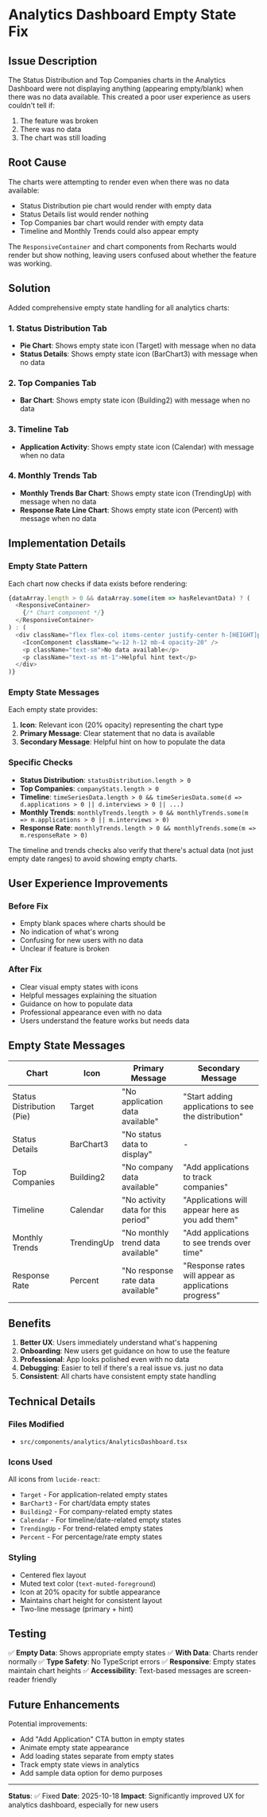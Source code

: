# Analytics Dashboard Empty State Fix

## Issue Description

The Status Distribution and Top Companies charts in the Analytics Dashboard were not displaying anything (appearing empty/blank) when there was no data available. This created a poor user experience as users couldn't tell if:
1. The feature was broken
2. There was no data
3. The chart was still loading

## Root Cause

The charts were attempting to render even when there was no data available:
- Status Distribution pie chart would render with empty data
- Status Details list would render nothing
- Top Companies bar chart would render with empty data
- Timeline and Monthly Trends could also appear empty

The `ResponsiveContainer` and chart components from Recharts would render but show nothing, leaving users confused about whether the feature was working.

## Solution

Added comprehensive empty state handling for all analytics charts:

### 1. Status Distribution Tab
- **Pie Chart**: Shows empty state icon (Target) with message when no data
- **Status Details**: Shows empty state icon (BarChart3) with message when no data

### 2. Top Companies Tab
- **Bar Chart**: Shows empty state icon (Building2) with message when no data

### 3. Timeline Tab
- **Application Activity**: Shows empty state icon (Calendar) with message when no data

### 4. Monthly Trends Tab
- **Monthly Trends Bar Chart**: Shows empty state icon (TrendingUp) with message when no data
- **Response Rate Line Chart**: Shows empty state icon (Percent) with message when no data

## Implementation Details

### Empty State Pattern

Each chart now checks if data exists before rendering:

```typescript
{dataArray.length > 0 && dataArray.some(item => hasRelevantData) ? (
  <ResponsiveContainer>
    {/* Chart component */}
  </ResponsiveContainer>
) : (
  <div className="flex flex-col items-center justify-center h-[HEIGHT]px text-muted-foreground">
    <IconComponent className="w-12 h-12 mb-4 opacity-20" />
    <p className="text-sm">No data available</p>
    <p className="text-xs mt-1">Helpful hint text</p>
  </div>
)}
```

### Empty State Messages

Each empty state provides:
1. **Icon**: Relevant icon (20% opacity) representing the chart type
2. **Primary Message**: Clear statement that no data is available
3. **Secondary Message**: Helpful hint on how to populate the data

### Specific Checks

- **Status Distribution**: `statusDistribution.length > 0`
- **Top Companies**: `companyStats.length > 0`
- **Timeline**: `timeSeriesData.length > 0 && timeSeriesData.some(d => d.applications > 0 || d.interviews > 0 || ...)`
- **Monthly Trends**: `monthlyTrends.length > 0 && monthlyTrends.some(m => m.applications > 0 || m.interviews > 0)`
- **Response Rate**: `monthlyTrends.length > 0 && monthlyTrends.some(m => m.responseRate > 0)`

The timeline and trends checks also verify that there's actual data (not just empty date ranges) to avoid showing empty charts.

## User Experience Improvements

### Before Fix
- Empty blank spaces where charts should be
- No indication of what's wrong
- Confusing for new users with no data
- Unclear if feature is broken

### After Fix
- Clear visual empty states with icons
- Helpful messages explaining the situation
- Guidance on how to populate data
- Professional appearance even with no data
- Users understand the feature works but needs data

## Empty State Messages

| Chart | Icon | Primary Message | Secondary Message |
|-------|------|----------------|-------------------|
| Status Distribution (Pie) | Target | "No application data available" | "Start adding applications to see the distribution" |
| Status Details | BarChart3 | "No status data to display" | - |
| Top Companies | Building2 | "No company data available" | "Add applications to track companies" |
| Timeline | Calendar | "No activity data for this period" | "Applications will appear here as you add them" |
| Monthly Trends | TrendingUp | "No monthly trend data available" | "Add applications to see trends over time" |
| Response Rate | Percent | "No response rate data available" | "Response rates will appear as applications progress" |

## Benefits

1. **Better UX**: Users immediately understand what's happening
2. **Onboarding**: New users get guidance on how to use the feature
3. **Professional**: App looks polished even with no data
4. **Debugging**: Easier to tell if there's a real issue vs. just no data
5. **Consistent**: All charts have consistent empty state handling

## Technical Details

### Files Modified
- `src/components/analytics/AnalyticsDashboard.tsx`

### Icons Used
All icons from `lucide-react`:
- `Target` - For application-related empty states
- `BarChart3` - For chart/data empty states
- `Building2` - For company-related empty states
- `Calendar` - For timeline/date-related empty states
- `TrendingUp` - For trend-related empty states
- `Percent` - For percentage/rate empty states

### Styling
- Centered flex layout
- Muted text color (`text-muted-foreground`)
- Icon at 20% opacity for subtle appearance
- Maintains chart height for consistent layout
- Two-line message (primary + hint)

## Testing

✅ **Empty Data**: Shows appropriate empty states
✅ **With Data**: Charts render normally
✅ **Type Safety**: No TypeScript errors
✅ **Responsive**: Empty states maintain chart heights
✅ **Accessibility**: Text-based messages are screen-reader friendly

## Future Enhancements

Potential improvements:
- Add "Add Application" CTA button in empty states
- Animate empty state appearance
- Add loading states separate from empty states
- Track empty state views in analytics
- Add sample data option for demo purposes

---

**Status**: ✅ Fixed
**Date**: 2025-10-18
**Impact**: Significantly improved UX for analytics dashboard, especially for new users
